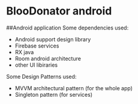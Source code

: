 # BlooDonator android

##Android application
Some dependencies used: <br>
<ul>
	<li>Android support design library</li>
	<li>Firebase services</li>
	<li>RX java</li>
	<li>Room android architecture
	<li>other UI libiraries</li>
</ul>


Some Design Patterns used: <br>
<ul>
	<li>MVVM architectural pattern (for the whole app)</li>
	<li>Singleton pattern (for services)</li>
</ul>
